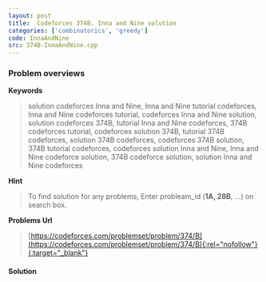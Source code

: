 ```yaml
---
layout: post
title:  Codeforces 374B. Inna and Nine solution
categories: ['combinatorics', 'greedy']
code: InnaAndNine
src: 374B-InnaAndNine.cpp
---
```

### **Problem overviews**

**Keywords**
> solution codeforces Inna and Nine, Inna and Nine tutorial codeforces, Inna and Nine codeforces tutorial, codeforces Inna and Nine solution, solution codeforces 374B, tutorial Inna and Nine codeforces, 374B codeforces tutorial, codeforces solution 374B, tutorial 374B codeforces, solution 374B codeforces, codeforces 374B solution, 374B tutorial codeforces, codeforces solution Inna and Nine, Inna and Nine codeforce solution, 374B codeforce solution, solution Inna and Nine codeforces

**Hint**
> To find solution for any problems, Enter probleam_id (**1A, 28B**, ...) on search box. 

**Problems Url**
> [https://codeforces.com/problemset/problem/374/B](https://codeforces.com/problemset/problem/374/B){:rel="nofollow"}{:target="_blank"}

#### **Solution**



